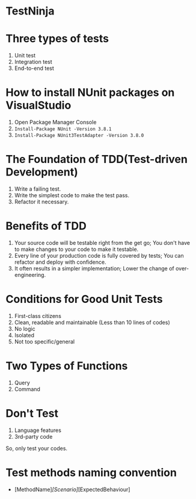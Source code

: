 # TestNinja

# Three types of tests
1. Unit test
1. Integration test
1. End-to-end test

# How to install NUnit packages on VisualStudio
1. Open Package Manager Console
1. `Install-Package NUnit -Version 3.8.1`
1. `Install-Package NUnit3TestAdapter -Version 3.8.0`

# The Foundation of TDD(Test-driven Development)
1. Write a failing test.
1. Write the simplest code to make the test pass.
1. Refactor it necessary.

# Benefits of TDD
1. Your source code will be testable right from the get go; You don't have to make changes to your code to make it testable.
1. Every line of your production code is fully covered by tests; You can refactor and deploy with confidence.
1. It often results in a simpler implementation; Lower the change of over-engineering.

# Conditions for Good Unit Tests
1. First-class citizens
1. Clean, readable and maintainable (Less than 10 lines of codes)
1. No logic
1. Isolated
1. Not too specific/general

# Two Types of Functions
1. Query
1. Command

# Don't Test
1. Language features
1. 3rd-party code

So, only test your codes.

# Test methods naming convention
- [MethodName]_[Scenario]_[ExpectedBehaviour]

